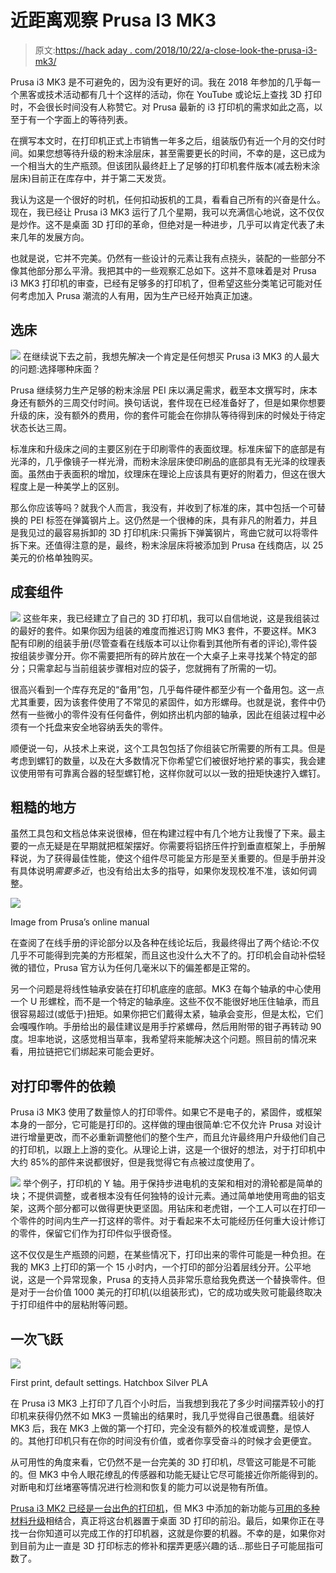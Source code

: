 # 近距离观察 Prusa I3 MK3

> 原文:[https://hack aday . com/2018/10/22/a-close-look-the-prusa-i3-mk3/](https://hackaday.com/2018/10/22/a-close-look-at-the-prusa-i3-mk3/)

Prusa i3 MK3 是不可避免的，因为没有更好的词。我在 2018 年参加的几乎每一个黑客或技术活动都有几十个这样的活动，你在 YouTube 或论坛上查找 3D 打印时，不会很长时间没有人称赞它。对 Prusa 最新的 i3 打印机的需求如此之高，以至于有一个字面上的等待列表。

在撰写本文时，在打印机正式上市销售一年多之后，组装版仍有近一个月的交付时间。如果您想等待升级的粉末涂层床，甚至需要更长的时间，不幸的是，这已成为一个相当大的生产瓶颈。但该团队最终赶上了足够的打印机套件版本(减去粉末涂层床)目前正在库存中，并于第二天发货。

我认为这是一个很好的时机，任何扣动扳机的工具，看看自己所有的兴奋是什么。现在，我已经让 Prusa i3 MK3 运行了几个星期，我可以充满信心地说，这不仅仅是炒作。这不是桌面 3D 打印的革命，但绝对是一种进步，几乎可以肯定代表了未来几年的发展方向。

也就是说，它并不完美。仍然有一些设计的元素让我有点挠头，装配的一些部分不像其他部分那么平滑。我把其中的一些观察汇总如下。这并不意味着是对 Prusa i3 MK3 打印机的审查，已经有足够多的打印机了，但希望这些分类笔记可能对任何考虑加入 Prusa 潮流的人有用，因为生产已经开始真正加速。

## 选床

[![](../Images/c3ca68a37dca6fa4467917b7b02713af.png)](https://hackaday.com/wp-content/uploads/2018/10/prusa_bed.jpg) 在继续说下去之前，我想先解决一个肯定是任何想买 Prusa i3 MK3 的人最大的问题:选择哪种床面？

Prusa 继续努力生产足够的粉末涂层 PEI 床以满足需求，截至本文撰写时，床本身还有额外的三周交付时间。换句话说，套件现在已经准备好了，但是如果你想要升级的床，没有额外的费用，你的套件可能会在你排队等待得到床的时候处于待定状态长达三周。

标准床和升级床之间的主要区别在于印刷零件的表面纹理。标准床留下的底部是有光泽的，几乎像镜子一样光滑，而粉末涂层床使印刷品的底部具有无光泽的纹理表面。虽然由于表面积的增加，纹理床在理论上应该具有更好的附着力，但这在很大程度上是一种美学上的区别。

那么你应该等吗？就我个人而言，我没有，并收到了标准的床，其中包括一个可替换的 PEI 标签在弹簧钢片上。这仍然是一个很棒的床，具有非凡的附着力，并且是我见过的最容易拆卸的 3D 打印机床:只需拆下弹簧钢片，弯曲它就可以将零件拆下来。还值得注意的是，最终，粉末涂层床将被添加到 Prusa 在线商店，以 25 美元的价格单独购买。

## 成套组件

[![](../Images/6fb7b6854b96fa977b5fe7cbd2ae28e6.png)](https://hackaday.com/wp-content/uploads/2018/10/prusa_parts2.jpg) 这些年来，我已经建立了自己的 3D 打印机，我可以自信地说，这是我组装过的最好的套件。如果你因为组装的难度而推迟订购 MK3 套件，不要这样。MK3 配有印刷的组装手册(尽管查看在线版本可以让你看到其他所有者的评论),零件袋按组装步骤分开。你不需要把所有的碎片放在一个大桌子上来寻找某个特定的部分；只需拿起与当前组装步骤相对应的袋子，您就拥有了所需的一切。

很高兴看到一个库存充足的“备用”包，几乎每件硬件都至少有一个备用包。这一点尤其重要，因为该套件使用了不常见的紧固件，如方形螺母。也就是说，套件中仍然有一些微小的零件没有任何备件，例如挤出机内部的轴承，因此在组装过程中必须有一个托盘来安全地容纳丢失的零件。

顺便说一句，从技术上来说，这个工具包包括了你组装它所需要的所有工具。但是考虑到螺钉的数量，以及在大多数情况下你希望它们被很好地拧紧的事实，我会建议使用带有可靠离合器的轻型螺钉枪，这样你就可以以一致的扭矩快速拧入螺钉。

## 粗糙的地方

虽然工具包和文档总体来说很棒，但在构建过程中有几个地方让我慢了下来。最主要的一点无疑是在早期就把框架摆好。你需要将铝挤压件拧到垂直框架上，手册解释说，为了获得最佳性能，使这个组件尽可能呈方形是至关重要的。但是手册并没有具体说明*需要多近*，也没有给出太多的指导，如果你发现校准不准，该如何调整。

[![](../Images/f462277a16204f43678b91a1eeca2046.png)](https://hackaday.com/wp-content/uploads/2018/10/prusa_manual_bearing.jpg)

Image from Prusa’s online manual

在查阅了在线手册的评论部分以及各种在线论坛后，我最终得出了两个结论:不仅几乎不可能得到完美的方形框架，而且这也没什么大不了的。打印机会自动补偿轻微的错位，Prusa 官方认为任何几毫米以下的偏差都是正常的。

另一个问题是将线性轴承安装在打印机底座的底部。MK3 在每个轴承的中心使用一个 U 形螺栓，而不是一个特定的轴承座。这些不仅不能很好地压住轴承，而且很容易超过(或低于)扭矩。如果你把它们戴得太紧，轴承会变形，但是太松，它们会嘎嘎作响。手册给出的最佳建议是用手拧紧螺母，然后用附带的钳子再转动 90 度。坦率地说，这感觉相当草率，我希望将来能解决这个问题。照目前的情况来看，用拉链把它们绑起来可能会更好。

## 对打印零件的依赖

Prusa i3 MK3 使用了数量惊人的打印零件。如果它不是电子的，紧固件，或框架本身的一部分，它可能是打印的。这样做的理由很简单:它不仅允许 Prusa 对设计进行增量更改，而不必重新调整他们的整个生产，而且允许最终用户升级他们自己的打印机，以跟上上游的变化。从理论上讲，这是一个很好的想法，对于打印机中大约 85%的部件来说都很好，但是我觉得它有点被过度使用了。

[![](../Images/6989e2487f20f3d7ec5341c10ec5ee69.png)](https://hackaday.com/wp-content/uploads/2018/10/prusa_y_axis.jpg) 举个例子，打印机的 Y 轴。用于保持步进电机的支架和相对的滑轮都是简单的块；不提供调整，或者根本没有任何独特的设计元素。通过简单地使用弯曲的铝支架，这两个部分都可以做得更快更坚固。用钻床和老虎钳，一个工人可以在打印一个零件的时间内生产一打这样的零件。对于看起来不太可能经历任何重大设计修订的零件，保留它们作为打印件似乎很奇怪。

这不仅仅是生产瓶颈的问题，在某些情况下，打印出来的零件可能是一种负担。在我的 MK3 上打印的第一个 15 小时内，一个打印的部分沿着层线分开。公平地说，这是一个异常现象，Prusa 的支持人员非常乐意给我免费送一个替换零件。但是对于一台价值 1000 美元的打印机(以组装形式)，它的成功或失败可能最终取决于打印组件中的层粘附等问题。

## 一次飞跃

[![](../Images/a4fbc5c539d139888c802e7bde5c5c82.png)](https://hackaday.com/wp-content/uploads/2018/10/prusa_trike.jpg)

First print, default settings. Hatchbox Silver PLA

在 Prusa i3 MK3 上打印了几百个小时后，当我想到我花了多少时间摆弄较小的打印机来获得仍然不如 MK3 一贯输出的结果时，我几乎觉得自己很愚蠢。组装好 MK3 后，我在 MK3 上做的第一个打印，完全没有额外的校准或调整，是惊人的。其他打印机只有在你的时间没有价值，或者你享受奋斗的时候才会更便宜。

从可用性的角度来看，它仍然不是一台完美的 3D 打印机，尽管这可能是不可能的。但 MK3 中令人眼花缭乱的传感器和功能无疑让它尽可能接近你所能得到的。对断电和灯丝堵塞等情况进行检测和恢复的能力可以说是物有所值。

[Prusa i3 MK2 已经是一台出色的打印机](https://hackaday.com/2016/06/15/prusa-shows-us-the-new-i3-mk2-3d-printer-and-where-the-community-is-headed/)，但 MK3 中添加的新功能与[可用的多种材料升级](https://hackaday.com/2018/03/26/cutting-edge-of-3d-printing-revealed-at-last-weekends-mrrf/)相结合，真正将这台机器置于桌面 3D 打印的前沿。最后，如果你正在寻找一台你知道可以完成工作的打印机器，这就是你要的机器。不幸的是，如果你对到目前为止一直是 3D 打印标志的修补和摆弄更感兴趣的话…那些日子可能屈指可数了。